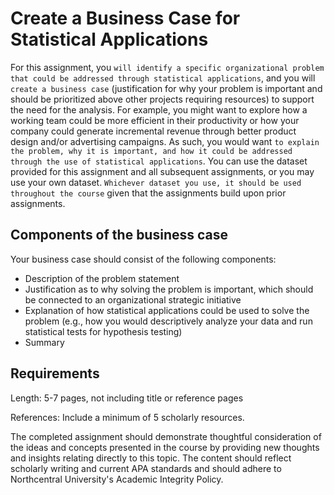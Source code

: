 # Create a Business Case for Statistical Applications

For this assignment, you `will identify a specific organizational problem that could be addressed through statistical applications`, and you will `create a business case` (justification for why your problem is important and should be prioritized above other projects requiring resources) to support the need for the analysis.  For example, you might want to explore how a working team could be more efficient in their productivity or how your company could generate incremental revenue through better product design and/or advertising campaigns.  As such, you would want `to explain the problem, why it is important, and how it could be addressed through the use of statistical applications`. You can use the dataset provided for this assignment and all subsequent assignments, or you may use your own dataset.  `Whichever dataset you use, it should be used throughout the course` given that the assignments build upon prior assignments.

## Components of the business case

Your business case should consist of the following components:

- Description of the problem statement
- Justification as to why solving the problem is important, which should be connected to an organizational strategic initiative
- Explanation of how statistical applications could be used to solve the problem (e.g., how you would descriptively analyze your data and run statistical tests for hypothesis testing)
- Summary

## Requirements

Length: 5-7 pages, not including title or reference pages

References: Include a minimum of 5 scholarly resources.

The completed assignment should demonstrate thoughtful consideration of the ideas and concepts presented in the course by providing new thoughts and insights relating directly to this topic. The content should reflect scholarly writing and current APA standards and should adhere to Northcentral University's Academic Integrity Policy.
